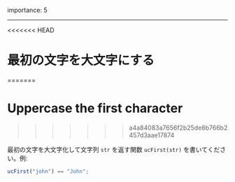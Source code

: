 importance: 5

---

<<<<<<< HEAD
# 最初の文字を大文字にする
=======
# Uppercase the first character
>>>>>>> a4a84083a7656f2b25de8b766b2457d3aae17874

最初の文字を大文字化して文字列 `str` を返す関数 `ucFirst(str)` を書いてください。例:

```js
ucFirst("john") == "John";
```
